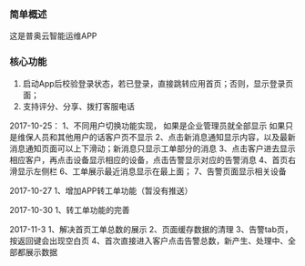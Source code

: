 ### 简单概述

这是普奥云智能运维APP

### 核心功能

1. 启动App后校验登录状态，若已登录，直接跳转应用首页；否则，显示登录页面；
2. 支持评分、分享、拨打客服电话

2017-10-25：
1、不同用户切换功能实现， 如果是企业管理员就全部显示   如果只是维保人员和其他用户的话客户页不显示
2、点击新消息通知显示内容，以及最新消息通知页面可以上下滑动；新消息只显示工单部分的消息
3、点击客户进去显示相应客户，再点击设备显示相应的设备，点击告警显示对应的告警消息
4、首页右滑显示左侧栏
6、工单展示最近消息显示在最上面；
7、告警页面显示相关设备

2017-10-27
1、增加APP转工单功能（暂没有推送）

2017-10-30
1、转工单功能的完善

2017-11-3
1、解决首页工单总数的展示
2、页面缓存数据的清理
3、告警tab页，按返回键会出现空白页
4、首次直接进入客户点击告警总数，新产生、处理中、全部都展示数据




